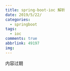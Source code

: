 ```yaml
---
title: spring-boot-ioc 解析
date: 2019/5/22/
categories:
  - springboot
tags:
  - ioc
comments: true
abbrlink: 49197
img:
---
```


内容过期